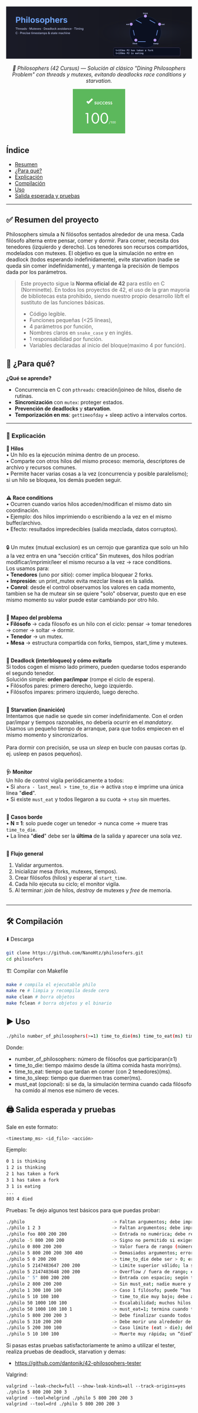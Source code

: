 <!-- ===================== BANNER ===================== -->
<p align="center">
  <img src="https://raw.githubusercontent.com/NanoHtz/Assets/main/philosophers/banner.svg" alt="Philosophers banner">
</p>

<p align="center"><i>🧠 Philosophers (42 Cursus) — Solución al clásico "Dining Philosophers Problem" con threads y mutexes, evitando deadlocks race conditions y starvation.</i></p>
<p align="center">
  <img src="https://raw.githubusercontent.com/NanoHtz/Assets/main/100.png" alt="philo nota" height="120">
</p>


## Índice
- [Resumen](#resumen)
- [¿Para qué?](#para-que)
- [Explicación](#explicacion)
- [Compilación](#compilacion)
- [Uso](#uso)
- [Salida esperada y pruebas](#salida)

---
<a id="resumen"></a>
## ✅ Resumen del proyecto<br>

Philosophers simula a N filósofos sentados alrededor de una mesa. Cada filósofo alterna entre pensar, comer y dormir. Para comer, necesita dos tenedores (izquierdo y derecho). Los tenedores son recursos compartidos, modelados con mutexes. El objetivo es que la simulación no entre en deadlock (todos esperando indefinidamente), evite starvation (nadie se queda sin comer indefinidamente), y mantenga la precisión de tiempos dada por los parámetros.

> Este proyecto sigue la **Norma oficial de 42** para estilo en C (Norminette).
> En todos los proyectos de 42, el uso de la gran mayoria de bibliotecas esta prohibido, siendo nuestro propio desarrollo libft el sustituto de las funciones básicas. 
> - Código legible.  
> - Funciones pequeñas (<25 líneas),
> - 4 parámetros por función,
> - Nombres claros en `snake_case` y en inglés.
> - 1 responsabilidad por función.
>  - Variables declaradas al inicio del bloque(maximo 4 por función). 

<a id="para-que"></a>
## 🧩 ¿Para qué?

**¿Qué se aprende?**
- Concurrencia en C con `pthreads`: creación/joineo de hilos, diseño de rutinas.
- **Sincronización** con `mutex`: proteger estados.
- **Prevención de deadlocks** y **starvation**.
- **Temporización en ms**: `gettimeofday` + sleep activo a intervalos cortos.
---

<a id="explicacion"></a>
  <summary><h3>📝 Explicación</h3></summary>

<b>🧵 Hilos</b><br>
• Un hilo es la ejecución mínima dentro de un proceso.<br>
• Comparte con otros hilos del mismo proceso: memoria, descriptores de archivo y recursos comunes.<br>
• Permite hacer varias cosas a la vez (concurrencia y posible paralelismo); si un hilo se bloquea, los demás pueden seguir.<br><br>

<b>⚠️ Race conditions</b><br>
• Ocurren cuando varios hilos acceden/modifican el mismo dato sin coordinación.<br>
• Ejemplo: dos hilos imprimiendo o escribiendo a la vez en el mismo buffer/archivo.<br>
• Efecto: resultados impredecibles (salida mezclada, datos corruptos).<br><br>

🔒 Un mutex (mutual exclusion) es un cerrojo que garantiza que solo un hilo a la vez entra en una “sección crítica”
Sin mutexes, dos hilos podrían modificar/imprimir/leer el mismo recurso a la vez → race conditions.
<br>
Los usamos para:
<br>
• <b>Tenedores</b> (uno por sitio): comer implica bloquear 2 forks.<br>
• <b>Impresión</b>: un print_mutex evita mezclar líneas en la salida.<br>
• <b>Conrol</b>: desde el control observamos los valores en cada momento, tambien se ha de mutear sin se quiere "solo" observar, puesto que en ese mismo momento su valor puede estar cambiando por otro hilo.
<br><br>

<b>🍴 Mapeo del problema</b><br>
• <b>Filósofo</b> → cada filosofo es un hilo con el ciclo: pensar → tomar tenedores → comer → soltar → dormir.<br>
• <b>Tenedor</b> → un mutex.<br>
• <b>Mesa</b> → estructura compartida con forks, tiempos, start_time y mutexes.
<br><br>

<b>🛑 Deadlock (interbloqueo) y cómo evitarlo</b><br>
Si todos cogen el mismo lado primero, pueden quedarse todos esperando el segundo tenedor.<br>
Solución simple: <b>orden par/impar</b> (rompe el ciclo de espera).<br>
• Filósofos pares: primero derecho, luego izquierdo.<br>
• Filósofos impares: primero izquierdo, luego derecho.
<br><br>

<b>🥣 Starvation (inanición)</b><br>
Intentamos que nadie se quede sin comer indefinidamente. Con el orden par/impar y tiempos razonables, no debería ocurrir en el <i>mandatory</i>.<br>
Usamos un pequeño tiempo de arranque, para que todos empiecen en el mismo momento y sincronizarlos.
<br><br>
Para dormir con precisión, se usa un <i>sleep</i> en bucle con pausas cortas (p. ej. usleep en pasos pequeños).
<br><br>

<b>🩺 Monitor</b><br>
Un hilo de control vigila periódicamente a todos:<br>
• Si <code>ahora - last_meal > time_to_die</code> → activa <code>stop</code> e imprime una única línea "<b>died</b>".<br>
• Si existe <code>must_eat</code> y todos llegaron a su cuota → <code>stop</code> sin muertes.
<br><br>

<b>🧊 Casos borde</b><br>
• <b>N = 1</b>: solo puede coger un tenedor → nunca come → muere tras <code>time_to_die</code>.<br>
• La línea "<b>died</b>" debe ser la <b>última</b> de la salida y aparecer una sola vez.
<br><br>

<b>🧭 Flujo general</b><br>
1) Validar argumentos.<br>
2) Inicializar mesa (forks, mutexes, tiempos).<br>
3) Crear filósofos (hilos) y esperar al <code>start_time</code>.<br>
4) Cada hilo ejecuta su ciclo; el monitor vigila.<br>
5) Al terminar: <i>join</i> de hilos, <i>destroy</i> de mutexes y <i>free</i> de memoria.
<br><br>

---

<a id="compilacion"></a>
## 🛠️ Compilación
⬇️ Descarga

```bash
git clone https://github.com/NanoHtz/philosofers.git
cd philosofers
```

🏗️ Compilar con Makefile

```bash
make # compila el ejecutable philo
make re # limpia y recompila desde cero
make clean # borra objetos
make fclean # borra objetos y el binario
```
<a id="uso"></a>
## ▶️ Uso

```bash
./philo number_of_philosophers(>=1) time_to_die(ms) time_to_eat(ms) time_to_sleep(ms) [must_eat]
```
Donde:<br>
- number_of_philosophers: número de filósofos que participaran(≥1)<br>
- time_to_die: tiempo máximo desde la última comida hasta morir(ms).<br>
- time_to_eat: tiempo que tardan en comer (con 2 tenedores)(ms).<br>
- time_to_sleep: tiempo que duermen tras comer(ms).<br>
- must_eat (opcional): si se da, la simulación termina cuando cada filósofo ha comido al menos ese número de veces.<br>

<a id="salida"></a>
## 🖨️ Salida esperada y pruebas

Sale en este formato:

```bash
<timestamp_ms> <id_filo> <acción>
```
Ejemplo:
```bash
0 1 is thinking
1 2 is thinking
2 1 has taken a fork
3 1 has taken a fork
3 1 is eating
...
803 4 died
```
Pruebas:
Te dejo algunos test básicos para que puedas probar:
```bash
./philo									-> Faltan argumentos; debe imprimir error por stderr
./philo 1 2 3							-> Faltan argumentos; debe imprimir error por stderr
./philo foo 800 200 200					-> Entrada no numérica; debe rechazar con “Only digits” por stderr
./philo -5 800 200 200					-> Signo no permitido si exiges “solo dígitos”; debe rechazar por stderr
./philo 0 800 200 200					-> Valor fuera de rango (número de filósofos debe ser ≥ 1); error por stderr
./philo 5 800 200 200 300 400			-> Demasiados argumentos; error por stderr
./philo 5 0 200 200						-> time_to_die debe ser > 0; error de rango por stderr
./philo 5 2147483647 200 200			-> Límite superior válido; la simulación arranca correctamente
./philo 5 2147483648 200 200			-> Overflow / fuera de rango; error por stderr y exit code ≠ 0
./philo " 5" 800 200 200				-> Entrada con espacio; según tu política, normalmente error “Only digits”
./philo 2 800 200 200					-> Sin must_eat; nadie muere y la simulación no termina sola
./philo 1 300 100 100					-> Caso 1 filósofo; puede “has taken a fork” y luego un único “died” (~300 ms);
./philo 5 10 100 100					-> time_to_die muy bajo; debe aparecer un único “died” y ser la última línea
./philo 50 1000 100 100					-> Escalabilidad; muchos hilos, sin muertes y sin terminar solo
./philo 50 1000 100 100 1				-> must_eat=1; termina cuando todos comen una vez; cero “died”
./philo 5 800 200 200 3					-> Debe finalizar cuando todos coman 3 veces; cero “died”;
./philo 5 310 200 200					-> Debe morir uno alrededor de 310 ms (± margen);
./philo 5 200 300 100					-> Caso límite (eat > die); debe morir alguien (un único “died”)
./philo 5 10 100 100					-> Muerte muy rápida; un “died” y es la última línea
```
Si pasas estas pruebas satisfactoriamente te animo a utilizar el tester, realiza pruebas de deadlock, starvation y demas:
- https://github.com/dantonik/42-philosophers-tester

Valgrind:
```bahs
valgrind --leak-check=full --show-leak-kinds=all --track-origins=yes ./philo 5 800 200 200 3
valgrind --tool=helgrind ./philo 5 800 200 200 3
valgrind --tool=drd ./philo 5 800 200 200 3
```

